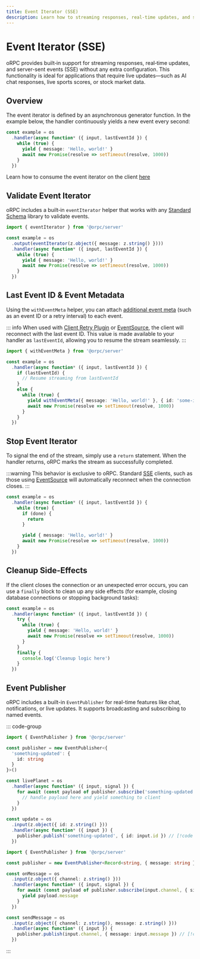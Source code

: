 ```yaml
---
title: Event Iterator (SSE)
description: Learn how to streaming responses, real-time updates, and server-sent events using oRPC.
---
```


# Event Iterator (SSE)

oRPC provides built‑in support for streaming responses, real‑time updates, and server-sent events (SSE) without any extra configuration. This functionality is ideal for applications that require live updates—such as AI chat responses, live sports scores, or stock market data.

## Overview

The event iterator is defined by an asynchronous generator function. In the example below, the handler continuously yields a new event every second:

```ts
const example = os
  .handler(async function* ({ input, lastEventId }) {
    while (true) {
      yield { message: 'Hello, world!' }
      await new Promise(resolve => setTimeout(resolve, 1000))
    }
  })
```

Learn how to consume the event iterator on the client [here](/docs/client/event-iterator)

## Validate Event Iterator

oRPC includes a built‑in `eventIterator` helper that works with any [Standard Schema](https://github.com/standard-schema/standard-schema?tab=readme-ov-file#what-schema-libraries-implement-the-spec) library to validate events.

```ts
import { eventIterator } from '@orpc/server'

const example = os
  .output(eventIterator(z.object({ message: z.string() })))
  .handler(async function* ({ input, lastEventId }) {
    while (true) {
      yield { message: 'Hello, world!' }
      await new Promise(resolve => setTimeout(resolve, 1000))
    }
  })
```

## Last Event ID & Event Metadata

Using the `withEventMeta` helper, you can attach [additional event meta](https://developer.mozilla.org/en-US/docs/Web/API/Server-sent_events/Using_server-sent_events#event_stream_format) (such as an event ID or a retry interval) to each event.

::: info
When used with [Client Retry Plugin](/docs/plugins/client-retry) or [EventSource](https://developer.mozilla.org/en-US/docs/Web/API/EventSource), the client will reconnect with the last event ID. This value is made available to your handler as `lastEventId`, allowing you to resume the stream seamlessly.
:::

```ts
import { withEventMeta } from '@orpc/server'

const example = os
  .handler(async function* ({ input, lastEventId }) {
    if (lastEventId) {
      // Resume streaming from lastEventId
    }
    else {
      while (true) {
        yield withEventMeta({ message: 'Hello, world!' }, { id: 'some-id', retry: 10_000 })
        await new Promise(resolve => setTimeout(resolve, 1000))
      }
    }
  })
```

## Stop Event Iterator

To signal the end of the stream, simply use a `return` statement. When the handler returns, oRPC marks the stream as successfully completed.

:::warning
This behavior is exclusive to oRPC. Standard [SSE](https://developer.mozilla.org/en-US/docs/Web/API/Server-sent_events/Using_server-sent_events) clients, such as those using [EventSource](https://developer.mozilla.org/en-US/docs/Web/API/EventSource) will automatically reconnect when the connection closes.
:::

```ts
const example = os
  .handler(async function* ({ input, lastEventId }) {
    while (true) {
      if (done) {
        return
      }

      yield { message: 'Hello, world!' }
      await new Promise(resolve => setTimeout(resolve, 1000))
    }
  })
```

## Cleanup Side-Effects

If the client closes the connection or an unexpected error occurs, you can use a `finally` block to clean up any side effects (for example, closing database connections or stopping background tasks):

```ts
const example = os
  .handler(async function* ({ input, lastEventId }) {
    try {
      while (true) {
        yield { message: 'Hello, world!' }
        await new Promise(resolve => setTimeout(resolve, 1000))
      }
    }
    finally {
      console.log('Cleanup logic here')
    }
  })
```

## Event Publisher

oRPC includes a built-in `EventPublisher` for real-time features like chat, notifications, or live updates. It supports broadcasting and subscribing to named events.

::: code-group

```ts [Static Events]
import { EventPublisher } from '@orpc/server'

const publisher = new EventPublisher<{
  'something-updated': {
    id: string
  }
}>()

const livePlanet = os
  .handler(async function* ({ input, signal }) {
    for await (const payload of publisher.subscribe('something-updated', { signal })) { // [!code highlight]
      // handle payload here and yield something to client
    }
  })

const update = os
  .input(z.object({ id: z.string() }))
  .handler(async function* ({ input }) {
    publisher.publish('something-updated', { id: input.id }) // [!code highlight]
  })
```

```ts [Dynamic Events]
import { EventPublisher } from '@orpc/server'

const publisher = new EventPublisher<Record<string, { message: string }>>()

const onMessage = os
  .input(z.object({ channel: z.string() }))
  .handler(async function* ({ input, signal }) {
    for await (const payload of publisher.subscribe(input.channel, { signal })) { // [!code highlight]
      yield payload.message
    }
  })

const sendMessage = os
  .input(z.object({ channel: z.string(), message: z.string() }))
  .handler(async function* ({ input }) {
    publisher.publish(input.channel, { message: input.message }) // [!code highlight]
  })
```

:::
